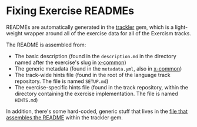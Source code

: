 # Fixing Exercise READMEs

[x-common]: http://github.com/exercism/x-common/tree/master/exercises
[trackler]: https://github.com/exercism/trackler
[trackler-readme]: https://github.com/exercism/trackler/blob/master/lib/trackler/implementation.rb#L40-L42

READMEs are automatically generated in the [trackler][] gem, which is a
light-weight wrapper around all of the exercise data for all of the Exercism
tracks.

The README is assembled from:

* The basic description (found in the `description.md` in the directory named after the exercise's slug in [x-common][])
* The generic metadata (found in the `metadata.yml`, also in [x-common][])
* The track-wide hints file (found in the root of the language track repository.
  The file is named `SETUP.md`)
* The exercise-specific hints file (found in the track repository, within the
  directory containing the exercise implementation. The file is named
  `HINTS.md`)

In addition, there's some hard-coded, generic stuff that lives in the
[file that assembles the README][trackler-readme] within the trackler gem.

